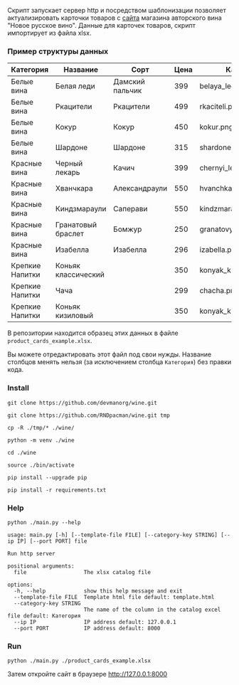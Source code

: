 Скрипт запускает сервер http и посредством шаблонизации позволяет актуализировать карточки товаров с [сайта](https://github.com/devmanorg/wine) магазина авторского вина "Новое русское вино".
Данные для карточек товаров, скрипт импортирует из файла xlsx.

### Пример структуры данных
| **Категория**   | **Название**        | **Сорт**        | **Цена** | **Картинка**              | **Акция**            |
| --------------- | ------------------- | --------------- | -------- | ------------------------- | -------------------- |
| Белые вина      | Белая леди          | Дамский пальчик | 399      | belaya\_ledi.png          | Выгодное предложение |
| Белые вина      | Ркацители           | Ркацители       | 499      | rkaciteli.png             |                      |
| Белые вина      | Кокур               | Кокур           | 450      | kokur.png                 |                      |
| Белые вина      | Шардоне             | Шардоне         | 315      | shardone.png              |                      |
| Красные вина    | Черный лекарь       | Качич           | 399      | chernyi\_lekar.png        |                      |
| Красные вина    | Хванчкара           | Александраули   | 550      | hvanchkara.png            |                      |
| Красные вина    | Киндзмараули        | Саперави        | 550      | kindzmarauli.png          |                      |
| Красные вина    | Гранатовый браслет  | Бомжур          | 250      | granatovyi\_braslet.png   | Дешман               |
| Красные вина    | Изабелла            | Изабелла        | 296      | izabella.png              | Акция                |
| Крепкие Напитки | Коньяк классический |                 | 350      | konyak\_klassicheskyi.png |                      |
| Крепкие Напитки | Чача                |                 | 299      | chacha.png                | Выгодное предложение |
| Крепкие Напитки | Коньяк кизиловый    |                 | 350      | konyak\_kizilovyi.png     |                      |

В репозитории находится образец этих данных в файле `product_cards_example.xlsx`.

Вы можете отредактировать этот файл под свои нужды. Название столбцов менять нельзя (за исключением столбца `Категория`) без правки кода.


### Install

```
git clone https://github.com/devmanorg/wine.git
```

```
git clone https://github.com/RNDpacman/wine.git tmp
```

```
cp -R ./tmp/* ./wine/
```

```
python -m venv ./wine
```

```
cd ./wine
```

```
source ./bin/activate
```

```
pip install --upgrade pip
```

```
pip install -r requirements.txt
```

### Help

```
python ./main.py --help

usage: main.py [-h] [--template-file FILE] [--category-key STRING] [--ip IP] [--port PORT] file

Run http server

positional arguments:
  file                  The xlsx catalog file

options:
  -h, --help            show this help message and exit
  --template-file FILE  Template html file default: template.html
  --category-key STRING
                        The name of the column in the catalog excel file default: Категория
  --ip IP               IP address default: 127.0.0.1
  --port PORT           IP address default: 8000
```

### Run

```
python ./main.py ./product_cards_example.xlsx
```
Затем откройте сайт в браузере http://127.0.0.1:8000
